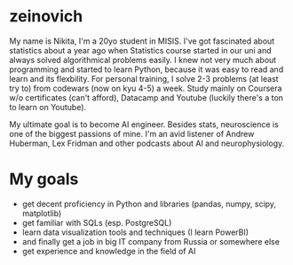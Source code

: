 # zeinovich
My name is Nikita, I'm a 20yo student in MISIS. 
I've got fascinated about statistics about a year ago when Statistics course started in our uni and always solved algorithmical problems easily.
I knew not very much about programming and started to learn Python, because it was easy to read and learn and its flexbility.
For personal training, I solve 2-3 problems (at least try to) from codewars (now on kyu 4-5) a week. Study mainly on Coursera w/o certificates (can't afford),
Datacamp and Youtube (luckily there's a ton to learn on Youtube).

My ultimate goal is to become AI engineer. Besides stats, neuroscience is one of the biggest passions of mine. I'm an avid listener of Andrew Huberman, 
Lex Fridman and other podcasts about AI and neurophysiology.

# My goals
- get decent proficiency in Python and libraries (pandas, numpy, scipy, matplotlib)
- get familiar with SQLs (esp. PostgreSQL)
- learn data visualization tools and techniques (I learn PowerBI)
- and finally get a job in big IT company from Russia or somewhere else
- get experience and knowledge in the field of AI
